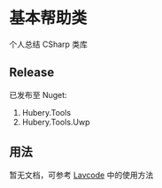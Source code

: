 # 基本帮助类
 
 个人总结 CSharp 类库
 
 ## Release
 
 已发布至 Nuget:
 
 1. Hubery.Tools
 2. Hubery.Tools.Uwp
 
 ## 用法
 
 暂无文档，可参考 [Lavcode](https://lavcode.hubery.wang) 中的使用方法
 
